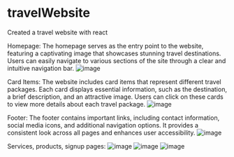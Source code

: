 # travelWebsite
Created a travel website with react

Homepage:
The homepage serves as the entry point to the website, featuring a captivating image that showcases stunning travel destinations.
Users can easily navigate to various sections of the site through a clear and intuitive navigation bar.
![image](https://github.com/user-attachments/assets/b0fad094-bc74-4316-b7f8-ff9edac4d591)

Card Items:
The website includes card items that represent different travel packages. Each card displays essential information, such as the destination, a brief description, and an attractive image.
Users can click on these cards to view more details about each travel package.
![image](https://github.com/user-attachments/assets/afff9e9e-7bb7-441d-9f90-5e5cd6d1cd5f)

Footer:
The footer contains important links, including contact information, social media icons, and additional navigation options.
It provides a consistent look across all pages and enhances user accessibility.
![image](https://github.com/user-attachments/assets/3f049c2c-3a1e-49a6-a903-70cf04d81fb3)

Services, products, signup pages:
![image](https://github.com/user-attachments/assets/71a6775f-e314-40bc-8a3f-1e3b6cea6595)
![image](https://github.com/user-attachments/assets/83e39f47-70d7-4769-bdfc-ce761e1aa482)
![image](https://github.com/user-attachments/assets/3dec0950-6105-49d2-97b3-3f40f1a1d8bc)


